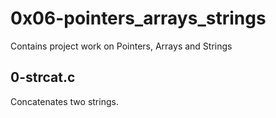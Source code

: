 # 0x06-pointers_arrays_strings
Contains project work on Pointers, Arrays and Strings

## 0-strcat.c
Concatenates two strings.

##


##


##


##


##


##


##


##


##


##


##


##
